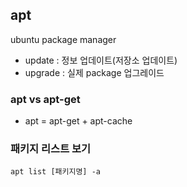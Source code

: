 ## apt
ubuntu package manager
- update : 정보 업데이트(저장소 업데이트)
- upgrade : 실제 package 업그레이드

### apt vs apt-get
- apt = apt-get + apt-cache

### 패키지 리스트 보기
```
apt list [패키지명] -a
```

